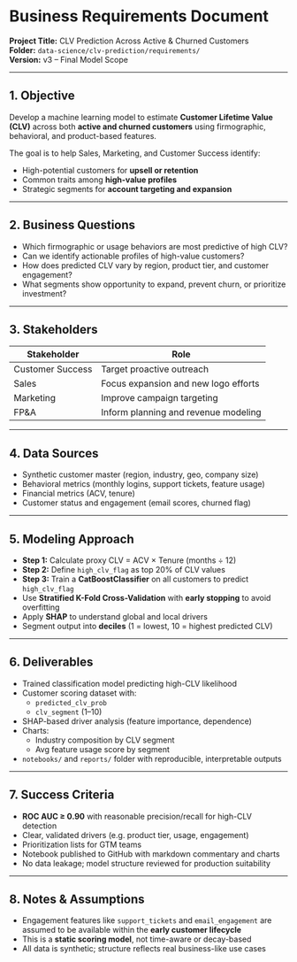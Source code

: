 # Business Requirements Document  
**Project Title:** CLV Prediction Across Active & Churned Customers  
**Folder:** `data-science/clv-prediction/requirements/`  
**Version:** v3 – Final Model Scope  

---

## 1. Objective

Develop a machine learning model to estimate **Customer Lifetime Value (CLV)** across both **active and churned customers** using firmographic, behavioral, and product-based features.

The goal is to help Sales, Marketing, and Customer Success identify:
- High-potential customers for **upsell or retention**
- Common traits among **high-value profiles**
- Strategic segments for **account targeting and expansion**

---

## 2. Business Questions

- Which firmographic or usage behaviors are most predictive of high CLV?
- Can we identify actionable profiles of high-value customers?
- How does predicted CLV vary by region, product tier, and customer engagement?
- What segments show opportunity to expand, prevent churn, or prioritize investment?

---

## 3. Stakeholders

| Stakeholder        | Role                             |
|--------------------|----------------------------------|
| Customer Success   | Target proactive outreach        |
| Sales              | Focus expansion and new logo efforts |
| Marketing          | Improve campaign targeting       |
| FP&A               | Inform planning and revenue modeling |

---

## 4. Data Sources

- Synthetic customer master (region, industry, geo, company size)
- Behavioral metrics (monthly logins, support tickets, feature usage)
- Financial metrics (ACV, tenure)
- Customer status and engagement (email scores, churned flag)

---

## 5. Modeling Approach

- **Step 1:** Calculate proxy CLV = ACV × Tenure (months ÷ 12)
- **Step 2:** Define `high_clv_flag` as top 20% of CLV values
- **Step 3:** Train a **CatBoostClassifier** on all customers to predict `high_clv_flag`
- Use **Stratified K-Fold Cross-Validation** with **early stopping** to avoid overfitting
- Apply **SHAP** to understand global and local drivers
- Segment output into **deciles** (1 = lowest, 10 = highest predicted CLV)

---

## 6. Deliverables

- Trained classification model predicting high-CLV likelihood
- Customer scoring dataset with:
  - `predicted_clv_prob`
  - `clv_segment` (1–10)
- SHAP-based driver analysis (feature importance, dependence)
- Charts:
  - Industry composition by CLV segment
  - Avg feature usage score by segment
- `notebooks/` and `reports/` folder with reproducible, interpretable outputs

---

## 7. Success Criteria

- **ROC AUC ≥ 0.90** with reasonable precision/recall for high-CLV detection
- Clear, validated drivers (e.g. product tier, usage, engagement)
- Prioritization lists for GTM teams
- Notebook published to GitHub with markdown commentary and charts
- No data leakage; model structure reviewed for production suitability

---

## 8. Notes & Assumptions

- Engagement features like `support_tickets` and `email_engagement` are assumed to be available within the **early customer lifecycle**
- This is a **static scoring model**, not time-aware or decay-based
- All data is synthetic; structure reflects real business-like use cases
